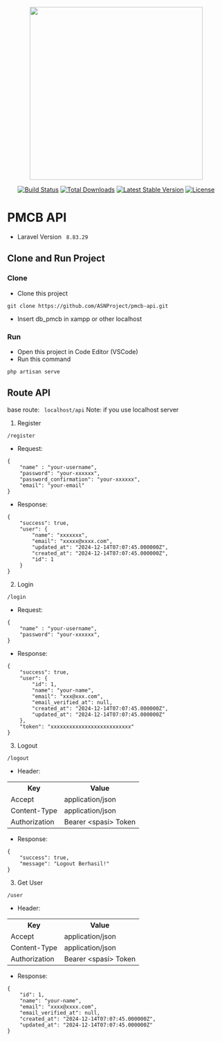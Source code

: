 <p align="center"><a href="https://laravel.com" target="_blank"><img src="https://raw.githubusercontent.com/laravel/art/master/logo-lockup/5%20SVG/2%20CMYK/1%20Full%20Color/laravel-logolockup-cmyk-red.svg" width="400"></a></p>

<p align="center">
<a href="https://travis-ci.org/laravel/framework"><img src="https://travis-ci.org/laravel/framework.svg" alt="Build Status"></a>
<a href="https://packagist.org/packages/laravel/framework"><img src="https://poser.pugx.org/laravel/framework/d/total.svg" alt="Total Downloads"></a>
<a href="https://packagist.org/packages/laravel/framework"><img src="https://poser.pugx.org/laravel/framework/v/stable.svg" alt="Latest Stable Version"></a>
<a href="https://packagist.org/packages/laravel/framework"><img src="https://poser.pugx.org/laravel/framework/license.svg" alt="License"></a>
</p>

# PMCB API
- Laravel Version ``` 8.83.29``` 

## Clone and Run Project
### Clone
- Clone this project
```
git clone https://github.com/ASNProject/pmcb-api.git
```
- Insert db_pmcb in xampp or other localhost
### Run 
- Open this project in Code Editor (VSCode)
- Run this command
```
php artisan serve
```

## Route API
base route: ``` localhost/api```
Note: if you use localhost server
1. Register
```
/register
```
- Request:
```
{
    "name" : "your-username",
    "password": "your-xxxxxx",
    "password_confirmation": "your-xxxxxx",
    "email": "your-email"
}
```
- Response:
```
{
    "success": true,
    "user": {
        "name": "xxxxxxx",
        "email": "xxxxx@xxxx.com",
        "updated_at": "2024-12-14T07:07:45.000000Z",
        "created_at": "2024-12-14T07:07:45.000000Z",
        "id": 1
    }
}
```
2. Login
```
/login
```
- Request:
```
{
    "name" : "your-username",
    "password": "your-xxxxxx",
}
```
- Response:
```
{
    "success": true,
    "user": {
        "id": 1,
        "name": "your-name",
        "email": "xxx@xxx.com",
        "email_verified_at": null,
        "created_at": "2024-12-14T07:07:45.000000Z",
        "updated_at": "2024-12-14T07:07:45.000000Z"
    },
    "token": "xxxxxxxxxxxxxxxxxxxxxxxxxx"
}
```
3. Logout
```
/logout
```
- Header:
<table>
  <tr>
    <th>Key</th>
    <th>Value</th>
  </tr>
  <tr>
    <td>Accept</td>
    <td>application/json</td>
  </tr>
  <tr>
    <td>Content-Type</td>
    <td>application/json</td>
  </tr>
  <tr>
    <td>Authorization</td>
    <td>Bearer &lt;spasi&gt; Token</td>
  </tr>
</table>

 
- Response:
```
{
    "success": true,
    "message": "Logout Berhasil!"
}
```
3. Get User
```
/user
```
- Header:
<table>
  <tr>
    <th>Key</th>
    <th>Value</th>
  </tr>
  <tr>
    <td>Accept</td>
    <td>application/json</td>
  </tr>
  <tr>
    <td>Content-Type</td>
    <td>application/json</td>
  </tr>
  <tr>
    <td>Authorization</td>
    <td>Bearer &lt;spasi&gt; Token</td>
  </tr>
</table>
 
- Response:
```
{
    "id": 1,
    "name": "your-name",
    "email": "xxxx@xxxx.com",
    "email_verified_at": null,
    "created_at": "2024-12-14T07:07:45.000000Z",
    "updated_at": "2024-12-14T07:07:45.000000Z"
}
```